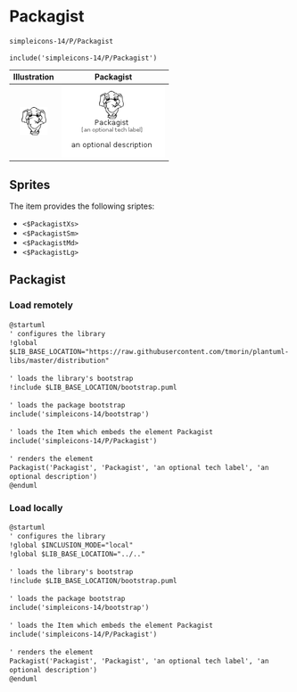 # Packagist


```text
simpleicons-14/P/Packagist
```

```text
include('simpleicons-14/P/Packagist')
```



| Illustration | Packagist |
| :---: | :---: |
| ![illustration for Illustration](../../simpleicons-14/P/Packagist.png) | ![illustration for Packagist](../../simpleicons-14/P/Packagist.Local.png) |



## Sprites
The item provides the following sriptes:

- `<$PackagistXs>`
- `<$PackagistSm>`
- `<$PackagistMd>`
- `<$PackagistLg>`





## Packagist

### Load remotely
```plantuml
@startuml
' configures the library
!global $LIB_BASE_LOCATION="https://raw.githubusercontent.com/tmorin/plantuml-libs/master/distribution"

' loads the library's bootstrap
!include $LIB_BASE_LOCATION/bootstrap.puml

' loads the package bootstrap
include('simpleicons-14/bootstrap')

' loads the Item which embeds the element Packagist
include('simpleicons-14/P/Packagist')

' renders the element
Packagist('Packagist', 'Packagist', 'an optional tech label', 'an optional description')
@enduml
```

### Load locally
```plantuml
@startuml
' configures the library
!global $INCLUSION_MODE="local"
!global $LIB_BASE_LOCATION="../.."

' loads the library's bootstrap
!include $LIB_BASE_LOCATION/bootstrap.puml

' loads the package bootstrap
include('simpleicons-14/bootstrap')

' loads the Item which embeds the element Packagist
include('simpleicons-14/P/Packagist')

' renders the element
Packagist('Packagist', 'Packagist', 'an optional tech label', 'an optional description')
@enduml
```

